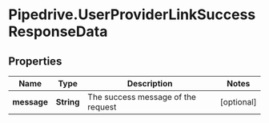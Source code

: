 # Pipedrive.UserProviderLinkSuccessResponseData

## Properties

Name | Type | Description | Notes
------------ | ------------- | ------------- | -------------
**message** | **String** | The success message of the request | [optional] 


